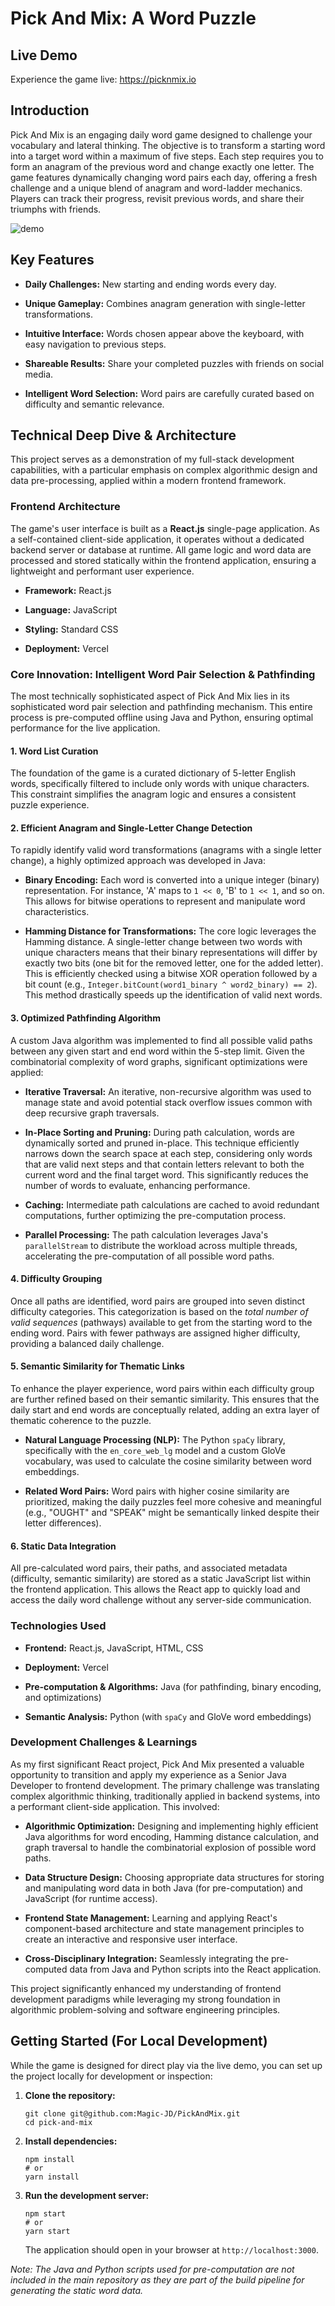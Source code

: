 # Pick And Mix: A Word Puzzle

## Live Demo

Experience the game live: <https://picknmix.io>

## Introduction

Pick And Mix is an engaging daily word game designed to challenge your vocabulary and lateral thinking. The objective is to transform a starting word into a target word within a maximum of five steps. Each step requires you to form an anagram of the previous word and change exactly one letter. The game features dynamically changing word pairs each day, offering a fresh challenge and a unique blend of anagram and word-ladder mechanics. Players can track their progress, revisit previous words, and share their triumphs with friends.

![demo](demos/wordplay.gif)

## Key Features

* **Daily Challenges:** New starting and ending words every day.

* **Unique Gameplay:** Combines anagram generation with single-letter transformations.

* **Intuitive Interface:** Words chosen appear above the keyboard, with easy navigation to previous steps.

* **Shareable Results:** Share your completed puzzles with friends on social media.

* **Intelligent Word Selection:** Word pairs are carefully curated based on difficulty and semantic relevance.

## Technical Deep Dive & Architecture

This project serves as a demonstration of my full-stack development capabilities, with a particular emphasis on complex algorithmic design and data pre-processing, applied within a modern frontend framework.

### Frontend Architecture

The game's user interface is built as a **React.js** single-page application. As a self-contained client-side application, it operates without a dedicated backend server or database at runtime. All game logic and word data are processed and stored statically within the frontend application, ensuring a lightweight and performant user experience.

* **Framework:** React.js

* **Language:** JavaScript

* **Styling:** Standard CSS

* **Deployment:** Vercel

### Core Innovation: Intelligent Word Pair Selection & Pathfinding

The most technically sophisticated aspect of Pick And Mix lies in its sophisticated word pair selection and pathfinding mechanism. This entire process is pre-computed offline using Java and Python, ensuring optimal performance for the live application.

#### 1. Word List Curation

The foundation of the game is a curated dictionary of 5-letter English words, specifically filtered to include only words with unique characters. This constraint simplifies the anagram logic and ensures a consistent puzzle experience.

#### 2. Efficient Anagram and Single-Letter Change Detection

To rapidly identify valid word transformations (anagrams with a single letter change), a highly optimized approach was developed in Java:

* **Binary Encoding:** Each word is converted into a unique integer (binary) representation. For instance, 'A' maps to `1 << 0`, 'B' to `1 << 1`, and so on. This allows for bitwise operations to represent and manipulate word characteristics.

* **Hamming Distance for Transformations:** The core logic leverages the Hamming distance. A single-letter change between two words with unique characters means that their binary representations will differ by exactly two bits (one bit for the removed letter, one for the added letter). This is efficiently checked using a bitwise XOR operation followed by a bit count (e.g., `Integer.bitCount(word1_binary ^ word2_binary) == 2`). This method drastically speeds up the identification of valid next words.

#### 3. Optimized Pathfinding Algorithm

A custom Java algorithm was implemented to find all possible valid paths between any given start and end word within the 5-step limit. Given the combinatorial complexity of word graphs, significant optimizations were applied:

* **Iterative Traversal:** An iterative, non-recursive algorithm was used to manage state and avoid potential stack overflow issues common with deep recursive graph traversals.

* **In-Place Sorting and Pruning:** During path calculation, words are dynamically sorted and pruned in-place. This technique efficiently narrows down the search space at each step, considering only words that are valid next steps and that contain letters relevant to both the current word and the final target word. This significantly reduces the number of words to evaluate, enhancing performance.

* **Caching:** Intermediate path calculations are cached to avoid redundant computations, further optimizing the pre-computation process.

* **Parallel Processing:** The path calculation leverages Java's `parallelStream` to distribute the workload across multiple threads, accelerating the pre-computation of all possible word paths.

#### 4. Difficulty Grouping

Once all paths are identified, word pairs are grouped into seven distinct difficulty categories. This categorization is based on the *total number of valid sequences* (pathways) available to get from the starting word to the ending word. Pairs with fewer pathways are assigned higher difficulty, providing a balanced daily challenge.

#### 5. Semantic Similarity for Thematic Links

To enhance the player experience, word pairs within each difficulty group are further refined based on their semantic similarity. This ensures that the daily start and end words are conceptually related, adding an extra layer of thematic coherence to the puzzle.

* **Natural Language Processing (NLP):** The Python `spaCy` library, specifically with the `en_core_web_lg` model and a custom GloVe vocabulary, was used to calculate the cosine similarity between word embeddings.

* **Related Word Pairs:** Word pairs with higher cosine similarity are prioritized, making the daily puzzles feel more cohesive and meaningful (e.g., "OUGHT" and "SPEAK" might be semantically linked despite their letter differences).

#### 6. Static Data Integration

All pre-calculated word pairs, their paths, and associated metadata (difficulty, semantic similarity) are stored as a static JavaScript list within the frontend application. This allows the React app to quickly load and access the daily word challenge without any server-side communication.

### Technologies Used

* **Frontend:** React.js, JavaScript, HTML, CSS

* **Deployment:** Vercel

* **Pre-computation & Algorithms:** Java (for pathfinding, binary encoding, and optimizations)

* **Semantic Analysis:** Python (with `spaCy` and GloVe word embeddings)

### Development Challenges & Learnings

As my first significant React project, Pick And Mix presented a valuable opportunity to transition and apply my experience as a Senior Java Developer to frontend development. The primary challenge was translating complex algorithmic thinking, traditionally applied in backend systems, into a performant client-side application. This involved:

* **Algorithmic Optimization:** Designing and implementing highly efficient Java algorithms for word encoding, Hamming distance calculation, and graph traversal to handle the combinatorial explosion of possible word paths.

* **Data Structure Design:** Choosing appropriate data structures for storing and manipulating word data in both Java (for pre-computation) and JavaScript (for runtime access).

* **Frontend State Management:** Learning and applying React's component-based architecture and state management principles to create an interactive and responsive user interface.

* **Cross-Disciplinary Integration:** Seamlessly integrating the pre-computed data from Java and Python scripts into the React application.

This project significantly enhanced my understanding of frontend development paradigms while leveraging my strong foundation in algorithmic problem-solving and software engineering principles.

## Getting Started (For Local Development)

While the game is designed for direct play via the live demo, you can set up the project locally for development or inspection:

1.  **Clone the repository:**

    ```
    git clone git@github.com:Magic-JD/PickAndMix.git
    cd pick-and-mix
    ```

2.  **Install dependencies:**

    ```
    npm install
    # or
    yarn install
    ```

3.  **Run the development server:**

    ```
    npm start
    # or
    yarn start
    ```

    The application should open in your browser at `http://localhost:3000`.

*Note: The Java and Python scripts used for pre-computation are not included in the main repository as they are part of the build pipeline for generating the static word data.*
